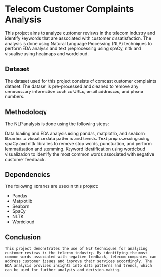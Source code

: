 # Telecom Customer Complaints Analysis
This project aims to analyze customer reviews in the telecom industry and identify keywords that are associated with customer dissatisfaction. The analysis is done using Natural Language Processing (NLP) techniques to perform EDA analysis and text preprocessing using spaCy, nltk and visualise using heatmaps and wordcloud.

## Dataset
The dataset used for this project consists of comcast customer complaints dataset. The dataset is pre-processed and cleaned to remove any unnecessary information such as URLs, email addresses, and phone numbers.

## Methodology
The NLP analysis is done using the following steps:

Data loading and EDA analysis using pandas, matplotlib, and seaborn libraries to visualize data patterns and trends.
Text preprocessing using spaCy and nltk libraries to remove stop words, punctuation, and perform lemmatization and stemming.
Keyword identification using wordcloud visualization to identify the most common words associated with negative customer feedback.

## Dependencies
The following libraries are used in this project:

- Pandas
- Matplotlib
- Seaborn
- SpaCy
- NLTK
- Wordcloud

## Conclusion
`This project demonstrates the use of NLP techniques for analyzing customer reviews in the telecom industry. By identifying the most common words associated with negative feedback, telecom companies can address customer issues and improve their services accordingly. The EDA analysis provides insights into data patterns and trends, which can be used for further analysis and decision-making.`